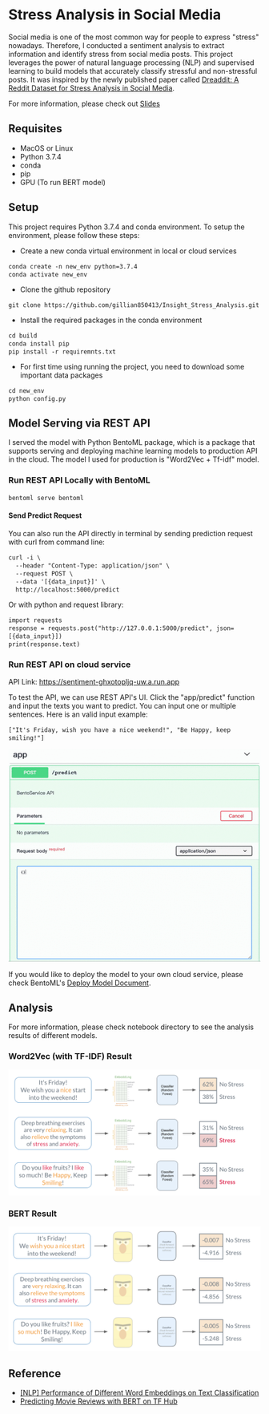 # Stress Analysis in Social Media 
Social media is one of the most common way for people to express "stress" nowadays. Therefore, I conducted a sentiment 
analysis to extract information and identify stress from social media posts. This project leverages the power of 
natural language processing (NLP) and supervised learning to build models that accurately classify stressful and 
non-stressful posts. It was inspired by the newly published paper called
[Dreaddit: A Reddit Dataset for Stress Analysis in Social Media](https://arxiv.org/abs/1911.00133).

For more information, please check out [Slides](bit.ly/37WNKbu)

## Requisites
- MacOS or Linux
- Python 3.7.4
- conda 
- pip
- GPU (To run BERT model)

## Setup
This project requires Python 3.7.4 and conda environment. To setup the environment, please follow these steps:

- Create a new conda virtual environment in local or cloud services
```
conda create -n new_env python=3.7.4 
conda activate new_env 
```
- Clone the github repository
```
git clone https://github.com/gillian850413/Insight_Stress_Analysis.git
```
- Install the required packages in the conda environment
```
cd build
conda install pip
pip install -r requiremnts.txt
```
- For first time using running the project, you need to download some important data packages
```
cd new_env
python config.py
```

## Model Serving via REST API
I served the model with Python BentoML package, which is a package that supports serving and 
deploying machine learning models to production API in the cloud. The model I used for production is 
"Word2Vec + Tf-idf" model. 

### Run REST API Locally with BentoML
```
bentoml serve bentoml
```

#### Send Predict Request
You can also run the API directly in terminal by sending prediction request with curl from command line:
```
curl -i \
  --header "Content-Type: application/json" \
  --request POST \
  --data '[{data_input}]' \
  http://localhost:5000/predict
```
Or with python and request library:
```
import requests
response = requests.post("http://127.0.0.1:5000/predict", json=[{data_input}])
print(response.text)
```

### Run REST API on cloud service
API Link: https://sentiment-ghxotopljq-uw.a.run.app

To test the API, we can use REST API's UI. Click the  "app/predict" function and input the texts you want to predict. 
You can input one or multiple sentences. Here is an valid input example:
```
["It's Friday, wish you have a nice weekend!", "Be Happy, keep smiling!"]
```

![API](img/rest_api.gif)

If you would like to deploy the model to your own cloud service, please check BentoML's 
[Deploy Model Document](https://docs.bentoml.org/en/latest/deployment/index.html).



## Analysis
For more information, please check notebook directory to see the analysis results of different models.

### Word2Vec (with TF-IDF) Result 
![BERT](img/word2vec_result.png)

### BERT Result
![BERT](img/bert_result.png)




## Reference
- [[NLP] Performance of Different Word Embeddings on Text Classification](https://towardsdatascience.com/nlp-performance-of-different-word-embeddings-on-text-classification-de648c6262b)
- [Predicting Movie Reviews with BERT on TF Hub](https://colab.research.google.com/github/google-research/bert/blob/master/predicting_movie_reviews_with_bert_on_tf_hub.ipynb)

